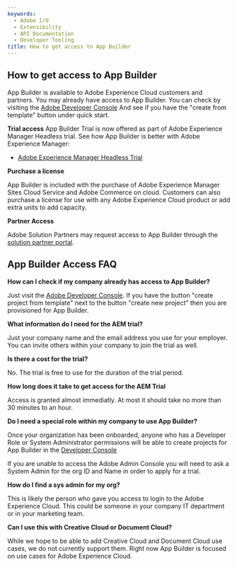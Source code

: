 ```yaml
---
keywords:
  - Adobe I/O
  - Extensibility
  - API Documentation
  - Developer Tooling
title: How to get access to App Builder
---
```


## How to get access to App Builder

App Builder is available to Adobe Experience Cloud customers and partners. You may already have access to App Builder. You can check by visiting the [Adobe Developer Console](/console) And see if you have the "create from template" button under quick start.

**Trial access**
App Builder Trial is now offered as part of Adobe Experience Manager Headless trial. See how App Builder is better with Adobe Experience Manager:

- [Adobe Experience Manager Headless Trial]([https://adobe.ly/appbuilder-trial](https://nam04.safelinks.protection.outlook.com/?url=https%3A%2F%2Fbusiness.adobe.com%2Fresources%2Faem-headless-trials.html&data=05%7C02%7Crnagy%40adobe.com%7Ca911da6d7fad4631fec408dcb15edebc%7Cfa7b1b5a7b34438794aed2c178decee1%7C0%7C0%7C638580268228310850%7CUnknown%7CTWFpbGZsb3d8eyJWIjoiMC4wLjAwMDAiLCJQIjoiV2luMzIiLCJBTiI6Ik1haWwiLCJXVCI6Mn0%3D%7C0%7C%7C%7C&sdata=Lbg3ZhJn%2F%2Bx2m5T4uVPddwN2E5VCAYpmqpQvJyaFeuk%3D&reserved=0))

**Purchase a license**

App Builder is included with the purchase of Adobe Experience Manager Sites Cloud Service and Adobe Commerce on cloud. Customers can also purchase a license for use with any Adobe Experience Cloud product or add extra units to add capacity. 

**Partner Access**

Adobe Solution Partners may request access to App Builder through the [solution partner portal](https://solutionpartners.adobe.com/solution-partners/home/learn/tools/sandboxes.html). 

## App Builder Access FAQ

**How can I check if my company already has access to App Builder?**

Just visit the [Adobe Developer Console](/console). If you have the button "create project from template" next to the button "create new project" then you are provisioned for App Builder. 

**What information do I need for the AEM trial?**

Just your company name and the email address you use for your employer. You can invite others within your company to join the trial as well. 

**Is there a cost for the trial?**

No. The trial is free to use for the duration of the trial period.

**How long does it take to get access for the AEM Trial**

Access is granted almost immediatly. At most it should take no more than 30 minutes to an hour. 

**Do I need a special role within my company to use App Builder?**

Once your organization has been onboarded, anyone who has a Developer Role or System Administrator permissions will be able to create projects for App Builder in the [Developer Console](/console)

If you are unable to access the Adobe Admin Console you will need to ask a System Admin for the org ID and Name in order to apply for a trial.

**How do I find a sys admin for my org?**

This is likely the person who gave you access to login to the Adobe Experience Cloud. This could be someone in your company IT department or in your marketing team.

**Can I use this with Creative Cloud or Document Cloud?**

While we hope to be able to add Creative Cloud and Document Cloud use cases, we do not currently support them. Right now App Builder is focused on use cases for Adobe Experience Cloud. 
